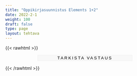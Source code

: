 ```yaml
---
title: "Oppikirjasuunnistus Elements 1+2"
date: 2022-2-1
weight: 100
draft: false
type: page
layout: tehtava
---
```


{{< rawhtml >}}

 <form autocomplete="off">
          <div id="ques0" class="ques">
  <h2>Introduction</h2>
  <p>Digikirja voi olla teille uusi ja hämmentävä kokemus. Ne voivat olla hämmentävä kokemus myös niitä paljon käyttäneille, sillä käyttöliittymä on sekava. Alussa se oli vielä sekavampi.</p>

<p>Harjoitellaan Otavan New Insights 1+2 käyttöä lyhyen oppikirjasuunnistuksen avulla.</p>

<p>Saat eteesi tehtävän. Päästäksesi seuraavaan tehtävään sinun on annettava tekstilaatikkoon oikea vastaus.</p>

<p>Aloita kirjoittamalla tekstilaatikkoon 'start'.</p>
    <input type="text" name="answer0"/>
</div>

<div id="ques1" class="ques">
  <h2>Task 1</h2>
  <p>Avaa kurssisuunnitelma. Kurssisuunnitelmasta löydät oppituntien sisällöt, tärkeät päivämäärät, ja muuta muistettavaa. Sitä katsellaan tunneilla, mutta sitä kannattaa myös seurata omatoimisesti.</p>

<p> Kirjoita alla olevaan laatikkoon mikä on tiimijakson viidennen työpajan aihe.</p>

<input type="text" name="answer1"/>
</div>

<div id="ques2" class="ques">
  <h2>Task 2</h2>
  <p>Aivan mahtavaa! Yritä olla unohtamatta, mistä kurssisuunnitelma löytyy. Se on erittäin yleistä.</p>

  <p>Seuraavaksi etsitään tekstejä. Mene kirjaan ja etsi sieltä oppikirjan viides teksti, Text 5. Kirjoita alla olevaan laatikoon tuon kyseisen tekstin otsikko.</p>

<input type="text" name="answer2"/>
 </div>

<div id="ques3" class="ques">
  <h2>Task 3</h2>
  <p>Erinomaista työtä! Oletko varma, ettet ole käyttänyt digikirjaa aiemmin?</p>

<p>Tekstien lisäksi opiskellaan teemasanastoja, ne tunnetaan nimellä Glossary. Ensimmäisillä kursseilla niitä on kuitenkin todella vähän, ainoastaan kappaleessa 15. Etsi kappaleesta 15 matkustusteemasanasto.</p>

<p>Kirjoita alla olevaan tekstilaatikkoon teemasanaston listan viimeisen sanan suomenkielinen versio.</p>

<input type="text" name="answer3"/>
</div>

<div id="ques4" class="ques">
<h2>Task 4</h2>
<p>Ja taas oikea vastaus! Mennää seuraavaan kohtaan.</p>

<p>Kielioppiosion löydät kirjan loppuosasta, osiosta Grammar. Mene kielioppiosioon ja etsi sieltä PERFEKTIN teoria, kohdasta Grammar Module 1. Ei opetella vielä passiivia, vaan tehtävänäsi on löytää mistä kielioppiteoria löytyy.</p>

<p>Valitse kohta 6.1 Yleisperfekti ja katso sen esimerkkilauseita. Kuka on vahannut mopoautonsa?</p>
  <input type="text" name="answer4"/>
</div>

<div id="ques5" class="ques">
  <h2>Task 5</h2>
  <p>Liian helppoa! Sitten seuraavaan tehtävään.</p>

<p>Etsitään tehtäviä. Ne on vähän hämmentävästi nimetty. Tekstien tehtävät ovat yleensä muotoa 1b, eli ensimmäisen tekstin toinen tehtävä.</p>

<p> Etsi tehtävä 9b: Spot the phrase. Koska se on tehtävä 9b, se on osa tekstiä 9, tarkemmin ottaen sen toinen tehtävä</p>

<p> Kirjoita alla olevaan vastauslaatikkoon tehtävän 9b kohdan 5 suomenkielinen vihje.</p>

<input type="text" name="answer5"/>
</div>

<div id="ques6" class="ques">
  <h2>Task 6</h2>
  <p>Sitten etsitään kielioppitehtäviä! Muistatko vielä, missä osiossa ne olivatkaan?</p>
  <p>Kielioppitehtävät menee vähän hämärämmin, sillä niillä on vain tylsä numero jostai ei voi päätellä missä kohtaa se tehtävä on..</p>
  <p>Etsi tehtävä 41. Sen verran annan vihjeenä, että se on Grammar Module 1 loppuosassa. Kirjoita vastauslaatikkoon tehtävän 41 kohdan 21 suomenkielinen vihje.</p>

<input type="text" name="answer6"/>
</div>

<input type="submit" id="submit" value="Tarkista vastaus" />

</form>

<style>
.ques {
    display: none;
}

		
input[type="text"] {
    outline: none;
    border: none;
    border-bottom: 1px solid black;
    font-size: inherit;
    background-color: #fafafa;
    text-align: center;
    display: block;
    outline: none;
    width: 300px;
    margin: 0.5em auto 1.5em;
}

input#submit {
    display: block;
    outline: none;
    width: 300px;
    margin: 0.5em auto 0.5em;
    background: #f8f8f8;
    text-transform: uppercase;
    letter-spacing: 3px;
    border: 1px solid #eeeeee;
}

.dark input[type="text"] {
    outline: none;
    border: none;
    border-bottom: 1px solid white;
    font-size: inherit;
    background-color: #fafafa;
    text-align: center;
    display: block;
    outline: none;
    width: 300px;
    color: white;
    background-color: #181A1B;
    margin: 0.5em auto 1.5em;
}

.dark input#submit {
    display: block;
    outline: none;
    width: 300px;
    color: white;
    margin: 0.5em auto 0.5em;
    background: #f8f8f8;
    text-transform: uppercase;
    letter-spacing: 3px;
    background-color: #181A1B;
    border: 1px solid #eeeeee;
}

  #finalMessage {
    background: white;
    color: black;
    padding-bottom: 2em;
    padding-top: 1em;
    }

  .dark #finalMessage {
    background: #181A1B;
    color:white;
    padding-bottom: 2em;
    padding-top: 1em;
  }

  .dark select {
    background-color: #181A1B;
    color: white;
  }

#hello{
  background: url(/img/kansikuvat/kurssivalikot/pakohuone.jpg)
}

#hello h {
  font-size: 2.5em!important;
}

</style>

<script>
window.onload = function() {
  var questionCnt = $("div.ques").length;
  questionOrder = [0,1,2,3,4,5,6,7];
    questionsAsked = 0;
    hideAllExcept(questionOrder[questionsAsked]);
  
}

// == Used for Task 2: Hides all questions except the given one ==
function hideAllExcept(question) {
  $("div.ques").hide(); // Hides all questions
  $("#ques" + question).show(); // Shows only the given question
}

// The answers
var answers = [
  ["start"],
  ["passiivi", "g9: passiivi"],
  ["my first apartment"],
  ["merimatka"],
  ["jim"],
  ["se osuu hermoon"],
  ["otti"],
];

// == Used for Task 4: Triggered by the link, checks an answer ==
function checkAnswer() {

  var questionNumber = questionOrder[questionsAsked]; // The number of the question that is shown at the moment
  var answer; // Get the answer

  if (questionNumber == 1) {
    answer = $("#ques" + questionNumber + " input").val().toLowerCase().trim();
  } else {
    answer = $("#ques" + questionNumber + " input").val().toLowerCase().trim(); // The value of the input field that is placed in the given question
  }

  // Check whether the answer is correct
  var correct = answers[questionNumber].indexOf(answer) != -1;


  // Continue, if answer is correct
    if (correct) {
    questionsAsked++; //Increase questionsAsked
    if (questionsAsked >= questionOrder.length) {
    $("#ques7").empty();
    $("#ques7").append('<div id="finalMessage" style="text-align:center"><b>Great success!</b><br><br>Aivan mahtavaa, oppikirjan käyttö sujuu paremmin kuin isolla osalla abiturienteista! Tästä on hyvä jatkaa.</div>');
    $("input#submit").remove();
    } else {
      hideAllExcept(questionOrder[questionsAsked]); // Start over at step 2
    }
  }
}

$("form").on("submit", function(e) {
	e.preventDefault();
  checkAnswer();
});</script>
{{< /rawhtml >}}